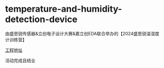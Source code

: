 # temperature-and-humidity-detection-device
由盛思锐传感器&amp;立创电子设计大赛&amp;嘉立创EDA联合举办的【2024盛思锐温湿度计训练营】

[工程地址](https://oshwhub.com/paicl/temperature-and-humidity-detection-device)

活动完成且结业
